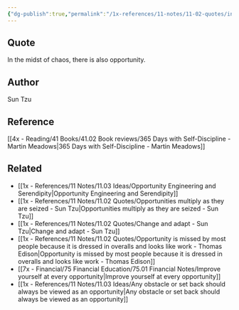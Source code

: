 ```yaml
---
{"dg-publish":true,"permalink":"/1x-references/11-notes/11-02-quotes/in-the-midst-of-chaos-there-is-also-opportunity-sun-tzu/","title":"In the midst of chaos, there is also opportunity - Sun Tzu","created":"2024-02-19T20:33:08.987+03:00","updated":"2024-02-23T09:27:54.514+03:00"}
---
```



## Quote
In the midst of chaos, there is also opportunity.

## Author
Sun Tzu

## Reference
[[4x - Reading/41 Books/41.02 Book reviews/365 Days with Self-Discipline - Martin Meadows\|365 Days with Self-Discipline - Martin Meadows]]

## Related
- [[1x - References/11 Notes/11.03 Ideas/Opportunity Engineering and Serendipity\|Opportunity Engineering and Serendipity]]
- [[1x - References/11 Notes/11.02 Quotes/Opportunities multiply as they are seized - Sun Tzu\|Opportunities multiply as they are seized - Sun Tzu]]
- [[1x - References/11 Notes/11.02 Quotes/Change and adapt - Sun Tzu\|Change and adapt - Sun Tzu]]
- [[1x - References/11 Notes/11.02 Quotes/Opportunity is missed by most people because it is dressed in overalls and looks like work - Thomas Edison\|Opportunity is missed by most people because it is dressed in overalls and looks like work - Thomas Edison]]
- [[7x - Financial/75 Financial Education/75.01 Financial Notes/Improve yourself at every opportunity\|Improve yourself at every opportunity]]
- [[1x - References/11 Notes/11.03 Ideas/Any obstacle or set back should always be viewed as an opportunity\|Any obstacle or set back should always be viewed as an opportunity]]